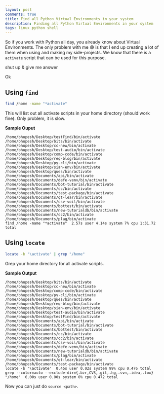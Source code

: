 ```yaml
---
layout: post
comments: true
title: Find all Python Virtual Environments in your system
description: Finding all Python Virtual Environments in your system
tags: linux python shell
---
```



So if you work with Python all day, you already know about Virtual Environments.
The only problem with me 😅 is that I end up creating a lot of them when using and making my side-projects.
We know that there is a `activate` script that can be used for this purpose.

shut up & give me answer

Ok

## Using `find`

```bash
find /home -name "*activate"
```

This will list out all activate scripts in your home directory (should work fine).
Only problem, it is slow.

**Sample Ouput**

```
/home/bhupesh/Desktop/testFind/bin/activate
/home/bhupesh/Desktop/bits/bin/activate
/home/bhupesh/Desktop/cc-new/bin/activate
/home/bhupesh/Desktop/test-audio/bin/activate
/home/bhupesh/Desktop/comp-code/bin/activate
/home/bhupesh/Desktop/req-blog/bin/activate
/home/bhupesh/Desktop/py-cli/bin/activate
/home/bhupesh/Desktop/sian-env/bin/activate
/home/bhupesh/Desktop/ques/bin/activate
/home/bhupesh/Documents/api/bin/activate
/home/bhupesh/Documents/defe-venv/bin/activate
/home/bhupesh/Documents/bot-tutorial/bin/activate
/home/bhupesh/Documents/cc/bin/activate
/home/bhupesh/Documents/test-package/bin/activate
/home/bhupesh/Documents/qt-lear/bin/activate
/home/bhupesh/Documents/csv-voil/bin/activate
/home/bhupesh/Documents/bottest/bin/activate
/home/bhupesh/Documents/new-tutorialdb/bin/activate
/home/bhupesh/Documents/cc2/bin/activate
/home/bhupesh/Documents/plag/bin/activate
find /home -name "*activate"  2.57s user 4.14s system 7% cpu 1:31.72 total
```

## Using `locate`

```bash
locate -b '\activate' | grep "/home"
```
Grep your home directory for all activate scripts.

**Sample Output**

```
/home/bhupesh/Desktop/bits/bin/activate
/home/bhupesh/Desktop/cc-new/bin/activate
/home/bhupesh/Desktop/comp-code/bin/activate
/home/bhupesh/Desktop/py-cli/bin/activate
/home/bhupesh/Desktop/ques/bin/activate
/home/bhupesh/Desktop/req-blog/bin/activate
/home/bhupesh/Desktop/sian-env/bin/activate
/home/bhupesh/Desktop/test-audio/bin/activate
/home/bhupesh/Desktop/testFind/bin/activate
/home/bhupesh/Documents/api/bin/activate
/home/bhupesh/Documents/bot-tutorial/bin/activate
/home/bhupesh/Documents/bottest/bin/activate
/home/bhupesh/Documents/cc/bin/activate
/home/bhupesh/Documents/cc2/bin/activate
/home/bhupesh/Documents/csv-voil/bin/activate
/home/bhupesh/Documents/defe-venv/bin/activate
/home/bhupesh/Documents/new-tutorialdb/bin/activate
/home/bhupesh/Documents/plag/bin/activate
/home/bhupesh/Documents/qt-lear/bin/activate
/home/bhupesh/Documents/test-package/bin/activate
locate -b '\activate'  0.45s user 0.02s system 99% cpu 0.476 total
grep --color=auto --exclude-dir={.bzr,CVS,.git,.hg,.svn,.idea,.tox} "/home"  0.00s user 0.00s system 0% cpu 0.472 total
```


Now you can just do `source <path>`.